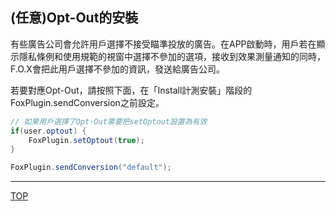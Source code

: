 ## (任意)Opt-Out的安裝

有些廣告公司會允許用戶選擇不接受瞄準投放的廣告。在APP啟動時，用戶若在顯示隱私條例和使用規範的視窗中選擇不參加的選項，接收到效果測量通知的同時，F.O.X會把此用戶選擇不參加的資訊，發送給廣告公司。

若要對應Opt-Out，請按照下面，在「Install計測安裝」階段的FoxPlugin.sendConversion之前設定。

```cs
// 如果用戶選擇了Opt-Out需要把setOptout設置為有效
if(user.optout) {
	FoxPlugin.setOptout(true);
}

FoxPlugin.sendConversion("default");
```

---
[TOP](/lang/zh-tw/README.md)
